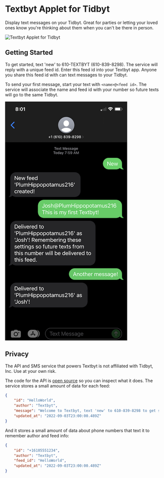 # Textbyt Applet for Tidbyt

Display text messages on your Tidbyt. Great for parties or letting your loved ones know you're thinking about them when you can't be there in person. 

![Textbyt Applet for Tidbyt](screenshot.gif)

## Getting Started

To get started, text 'new' to 610-TEXTBYT (610-839-8298). The service will reply with a unique feed id. Enter this feed id into your Textbyt app. Anyone you share this feed id with can text messages to your Tidbyt.

To send your first message, start your text with `<name>@<feed id>`. The service will associate the name and feed id with your number so future texts will go to the same Tidbyt.
	
![Sending messages](messages.png)

## Privacy

The API and SMS service that powers Textbyt is not affiliated with Tidbyt, Inc. Use at your own risk.

The code for the API is [open source](https://github.com/joshareed/textbyt) so you can inspect what it does. The service stores a small amount of data for each feed: 

```json
{
	"id": "HelloWorld",
	"author": "Textbyt",
	"message": "Welcome to Textbyt, text 'new' to 610-839-8298 to get started!",
	"updated_at": "2022-09-03T23:00:00.489Z"
}
```

And it stores a small amount of data about phone numbers that text it to remember author and feed info:

```json
{
	"id": "+16105551234",
	"author": "Textbyt",
	"feed_id": "HelloWorld",
	"updated_at": "2022-09-03T23:00:00.489Z"
}
```


